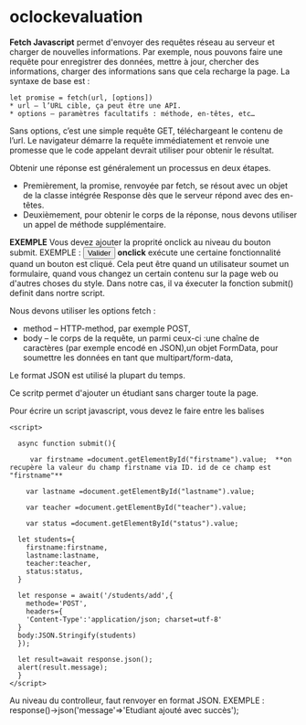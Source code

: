 # oclockevaluation


**Fetch Javascript** permet d'envoyer des requêtes réseau au serveur et charger de nouvelles informations. 
Par exemple, nous pouvons faire une requête pour enregistrer des données, mettre à jour, chercher des informations, charger des informations sans que cela recharge la page.
La syntaxe de base est : 
```
let promise = fetch(url, [options])
* url – l’URL cible, ça peut être une API.
* options – paramètres facultatifs : méthode, en-têtes, etc…
```
Sans options, c’est une simple requête GET, téléchargeant le contenu de l’url.
Le navigateur démarre la requête immédiatement et renvoie une promesse que le code appelant devrait utiliser pour obtenir le résultat.

Obtenir une réponse est généralement un processus en deux étapes.
* Premièrement, la promise, renvoyée par fetch, se résout avec un objet de la classe intégrée Response dès que le serveur répond avec des en-têtes.
* Deuxièmement, pour obtenir le corps de la réponse, nous devons utiliser un appel de méthode supplémentaire.

**EXEMPLE** 
Vous devez ajouter la proprité onclick au niveau du bouton submit. EXEMPLE : <button type="submit" onclick="submit()" class="btn btn-primary btn-block mt-5">Valider</button> **onclick** exécute une certaine fonctionnalité quand un bouton est cliqué. Cela peut être quand un utilisateur soumet un formulaire, quand vous changez un certain contenu sur la page web ou d'autres choses du style. Dans notre cas, il va éxecuter la fonction submit() definit dans nortre script.

Nous devons utiliser les options fetch :
* method – HTTP-method, par exemple POST,
* body – le corps de la requête, un parmi ceux-ci :une chaîne de caractères (par exemple encodé en JSON),un objet FormData, pour soumettre les données en tant que multipart/form-data,

Le format JSON est utilisé la plupart du temps.

Ce scritp permet d'ajouter un étudiant sans charger toute la page.

Pour écrire un script javascript, vous devez le faire entre les balises <script> et </script>

```
<script>
  
  async function submit(){
  
     var firstname =document.getElementById("firstname").value;  **on recupère la valeur du champ firstname via ID. id de ce champ est "firstname"**
     
    var lastname =document.getElementById("lastname").value;
    
    var teacher =document.getElementById("teacher").value; 
  
    var status =document.getElementById("status").value;
  
  let students={
    firstname:firstname,
    lastname:lastname,
    teacher:teacher,
    status:status,
  }
  
  let response = await('/students/add',{
    methode='POST',
    headers={
    'Content-Type':'application/json; charset=utf-8'
  }
  body:JSON.Stringify(students)
  });
  
  let result=await response.json();
  alert(result.message);
  }
</script>
```

Au niveau du controlleur, faut renvoyer en format JSON. EXEMPLE : response()->json('message'=>'Etudiant ajouté avec succès');
